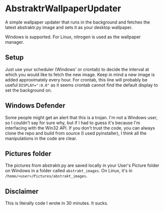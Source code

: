 # AbstraktrWallpaperUpdater

A simple wallpaper updater that runs in the background and fetches the latest abstraktr.py image and sets it as your desktop wallpaper.

Windows is supported. For Linux, nitrogen is used as the wallpaper manager.

## Setup

Just use your scheduler (Windows' or crontab) to decide the interval at which you would like to fetch the new image. Keep in mind a new image is added approximately every hour. For crontab, this line will probably be useful `DISPLAY=":0.0"` as it seems crontab cannot find the default display to set the background on.

## Windows Defender

Some people might get an alert that this is a trojan. I'm not a Windows user, so I couldn't say for sure why, but if I had to guess it's because I'm interfacing with the Win32 API. If you don't trust the code, you can always clone the repo and build from source (I used pyinstaller), I think all the manipulations in the code are clear.

## Pictures folder

The pictures from abstraktr.py are saved locally in your User's Picture folder on Windows in a folder called `abstrakt_images`. On Linux, it's in `/home/<user>/Pictures/abstrakt_images`.

## Disclaimer

This is literally code I wrote in 30 minutes. It sucks.
